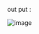 







out put : 


![image](https://github.com/user-attachments/assets/66de8a97-a0f2-4609-bc45-7807992a5dae)
